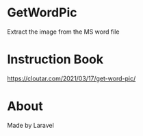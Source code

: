 # GetWordPic
Extract the image from the MS word file
# Instruction Book
https://cloutar.com/2021/03/17/get-word-pic/

# About

Made by Laravel